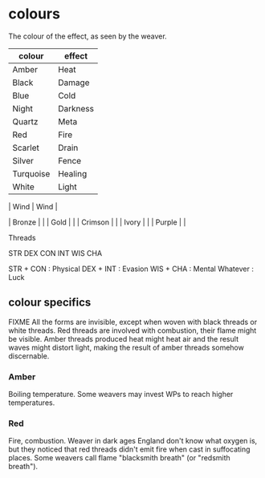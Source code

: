 
# colours

The colour of the effect, as seen by the weaver.

| colour    | effect   |
|-----------|----------|
| Amber     | Heat     |
| Black     | Damage   |
| Blue      | Cold     |
| Night     | Darkness |
| Quartz    | Meta     |
| Red       | Fire     |
| Scarlet   | Drain    |
| Silver    | Fence    |
| Turquoise | Healing  |
| White     | Light    |

| Wind | Wind |

| Bronze    | |
| Gold      | |
| Crimson   | |
| Ivory     | |
| Purple    | |

Threads

STR DEX CON
INT WIS CHA

STR + CON : Physical
DEX + INT : Evasion
WIS + CHA : Mental
Whatever : Luck


## colour specifics

FIXME All the forms are invisible, except when woven with black threads or white threads. Red threads are involved with combustion, their flame might be visible. Amber threads produced heat might heat air and the result waves might distort light, making the result of amber threads somehow discernable.

### Amber

Boiling temperature. Some weavers may invest WPs to reach higher temperatures.


### Red

Fire, combustion. Weaver in dark ages England don't know what oxygen is, but they noticed that red threads didn't emit fire when cast in suffocating places. Some weavers call flame "blacksmith breath" (or "redsmith breath").

